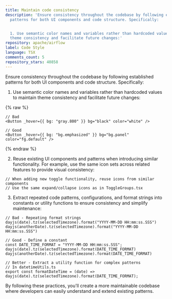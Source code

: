 ```yaml
---
title: Maintain code consistency
description: 'Ensure consistency throughout the codebase by following established
  patterns for both UI components and code structure. Specifically:


  1. Use semantic color names and variables rather than hardcoded values to maintain
  theme consistency and facilitate future changes:'
repository: apache/airflow
label: Code Style
language: TSX
comments_count: 5
repository_stars: 40858
---
```


Ensure consistency throughout the codebase by following established patterns for both UI components and code structure. Specifically:

1. Use semantic color names and variables rather than hardcoded values to maintain theme consistency and facilitate future changes:

{% raw %}
```tsx
// Bad
<Button _hover={{ bg: "gray.800" }} bg="black" color="white" />

// Good
<Button _hover={{ bg: "bg.emphasized" }} bg="bg.panel" color="fg.default" />
```
{% endraw %}

2. Reuse existing UI components and patterns when introducing similar functionality. For example, use the same icon sets across related features to provide visual consistency:

```tsx
// When adding new toggle functionality, reuse icons from similar components
// Use the same expand/collapse icons as in ToggleGroups.tsx
```

3. Extract repeated code patterns, configurations, and format strings into constants or utility functions to ensure consistency and simplify maintenance:

```tsx
// Bad - Repeating format strings
dayjs(date).tz(selectedTimezone).format("YYYY-MM-DD HH:mm:ss.SSS")
dayjs(anotherDate).tz(selectedTimezone).format("YYYY-MM-DD HH:mm:ss.SSS")

// Good - Define a constant
const DATE_TIME_FORMAT = "YYYY-MM-DD HH:mm:ss.SSS";
dayjs(date).tz(selectedTimezone).format(DATE_TIME_FORMAT)
dayjs(anotherDate).tz(selectedTimezone).format(DATE_TIME_FORMAT)

// Better - Extract a utility function for complex patterns
// In datetimeUtils.ts
export const formatDateTime = (date) => dayjs(date).tz(selectedTimezone).format(DATE_TIME_FORMAT);
```

By following these practices, you'll create a more maintainable codebase where developers can easily understand and extend existing patterns.